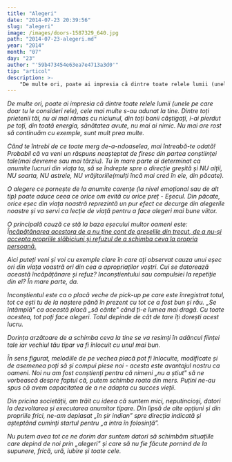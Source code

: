 ```yaml
---
title: "Alegeri"
date: "2014-07-23 20:39:56"
slug: "alegeri"
image: /images/doors-1587329_640.jpg
path: "2014-07-23-alegeri.md"
year: "2014"
month: "07"
day: "23"
author: "'59b473454e63ea7e4713a3d0'"
tip: "articol"
description: >-
    "De multe ori, poate ai impresia că dintre toate relele lumii (unele pe care doar tu le consideri rele), cele mai multe s-au adunat la tine. Dintre toți prietenii tăi, nu ai mai rămas cu niciunul, din "
---
```

<div class="kg-card-markdown"><p><em>De multe ori, poate ai impresia că dintre toate relele lumii (unele pe care doar tu le consideri rele), cele mai multe s-au adunat la tine. Dintre toți prietenii tăi, nu ai mai rămas cu niciunul, din toți banii câștigați, i-ai pierdut pe toți, din toată energia, sănătatea avute, nu mai ai nimic. Nu mai are rost să continuăm cu exemple, sunt mult prea multe.</em></p>
<p><em>Când te întrebi de ce toate merg de-a-ndoaselea, mai întreabă-te odată! Probabil că va veni un răspuns neașteptat de firesc din partea conștiinței tale(mai devreme sau mai târziu). Tu în mare parte ai determinat ca anumite lucruri din viața ta, să se îndrepte spre o direcție greșită și NU alții, NU soarta, NU astrele, NU vrăjitoriile(mulți încă mai cred în ele, din păcate).</em></p>
<p><em>O alegere ce pornește de la anumite carențe (la nivel emoțional sau de alt tip) poate aduce ceea ce orice om evită cu orice preț - Eșecul. Din păcate, orice eșec din viața noastră reprezintă un pur efect ce decurge din alegerile noastre și va servi ca lecție de viață pentru a face alegeri mai bune viitor. </em></p>
<p><em>O principală cauză ce stă la baza eșecului multor oameni este: Î<span style="text-decoration: underline;">ncăpățânarea</span><span style="text-decoration: underline;"> acestora de a nu ține cont de greșelile din trecut, de a nu-și accepta propriile slăbiciuni și refuzul de a schimba ceva la propria persoană.</span></em></p>
<p><em> Aici puteți veni și voi cu exemple clare în care ați observat cauza unui eșec ori din viața voastră ori din cea a apropriaților voștri. Cui se datorează această încâpățânare și refuz? Inconștientului sau compulsiei la repetiție din el? În mare parte, da.</em></p>
<p><em> </em><em>Inconștientul este ca o placă veche de pick-up pe care este înregistrat totul, tot ce ești tu de la naștere până în prezent cu tot ce a fost bun și rău. „Se întâmplă" ca această placă „să cânte" când ți-e lumea mai dragă. Cu toate acestea, tot poți face alegeri. Totul depinde de cât de tare îți dorești acest lucru.</em></p>
<p><em>Dorința arzătoare de a schimba ceva la tine se va resimți în adâncul ființei tale iar vechiul tău tipar va fi înlocuit cu unul mai bun.</em></p>
<p><em>În sens figurat, melodiile de pe vechea placă pot fi înlocuite, modificate și de asemenea poți să și compui piese noi - acesta este avantajul nostru ca oameni. </em> <em>Noi nu am fost conștienți pentru că nimeni „nu a știut" să ne vorbească despre faptul că, putem schimba roata din mers. Puțini ne-au spus că avem capacitatea de a ne adapta cu succes vieții. </em></p>
<p><em>Din pricina societății, am trăit cu ideea că suntem mici, neputincioși, datori la dezvoltarea și executarea anumitor tipare. Din lipsă de alte opțiuni și din propriile frici, n</em><em>e-am deplasat „în șir indian” spre direcția indicată și așteptând cuminți startul pentru  „a intra în folosință”.</em></p>
<p><em>Nu putem avea tot ce ne dorim dar suntem datori să schimbăm situațiile care depind de noi prin „alegeri" și care să nu fie făcute pornind de la supunere, frică, ură, iubire și toate cele.</em></p>
</div>
    